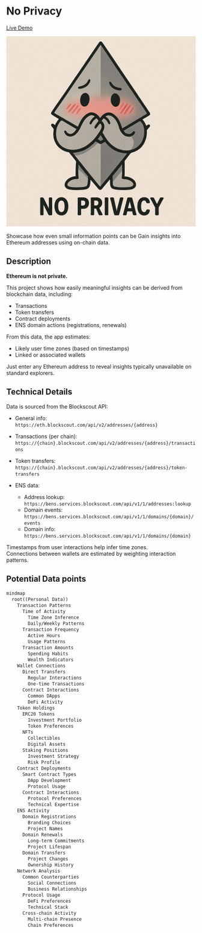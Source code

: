 # No Privacy

[Live Demo](https://noprivacy-production.up.railway.app/)

![No Privacy Logo](logo.png)

Showcase how even small information points can be 
Gain insights into Ethereum addresses using on-chain data.

## Description

**Ethereum is not private.**

This project shows how easily meaningful insights can be derived from blockchain data, including:

- Transactions  
- Token transfers  
- Contract deployments  
- ENS domain actions (registrations, renewals)

From this data, the app estimates:

- Likely user time zones (based on timestamps)
- Linked or associated wallets

Just enter any Ethereum address to reveal insights typically unavailable on standard explorers.

## Technical Details

Data is sourced from the Blockscout API:

- General info:  
  `https://eth.blockscout.com/api/v2/addresses/{address}`

- Transactions (per chain):  
  `https://{chain}.blockscout.com/api/v2/addresses/{address}/transactions`

- Token transfers:  
  `https://{chain}.blockscout.com/api/v2/addresses/{address}/token-transfers`

- ENS data:  
  - Address lookup: `https://bens.services.blockscout.com/api/v1/1/addresses:lookup`  
  - Domain events: `https://bens.services.blockscout.com/api/v1/1/domains/{domain}/events`  
  - Domain info: `https://bens.services.blockscout.com/api/v1/1/domains/{domain}`

Timestamps from user interactions help infer time zones.  
Connections between wallets are estimated by weighting interaction patterns.

## Potential Data points

```mermaid
mindmap
  root((Personal Data))
    Transaction Patterns
      Time of Activity
        Time Zone Inference
        Daily/Weekly Patterns
      Transaction Frequency
        Active Hours
        Usage Patterns
      Transaction Amounts
        Spending Habits
        Wealth Indicators
    Wallet Connections
      Direct Transfers
        Regular Interactions
        One-time Transactions
      Contract Interactions
        Common DApps
        DeFi Activity
    Token Holdings
      ERC20 Tokens
        Investment Portfolio
        Token Preferences
      NFTs
        Collectibles
        Digital Assets
      Staking Positions
        Investment Strategy
        Risk Profile
    Contract Deployments
      Smart Contract Types
        DApp Development
        Protocol Usage
      Contract Interactions
        Protocol Preferences
        Technical Expertise
    ENS Activity
      Domain Registrations
        Branding Choices
        Project Names
      Domain Renewals
        Long-term Commitments
        Project Lifespan
      Domain Transfers
        Project Changes
        Ownership History
    Network Analysis
      Common Counterparties
        Social Connections
        Business Relationships
      Protocol Usage
        DeFi Preferences
        Technical Stack
      Cross-chain Activity
        Multi-chain Presence
        Chain Preferences
```